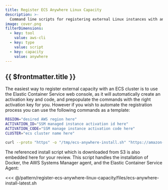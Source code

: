 ```yaml
---
title: Register ECS Anywhere Linux Capacity
description: >-
  Command line scripts for registering external Linux instances with an ECS Cluster
image: cover.png
filterDimensions:
  - key: tool
    value: aws-cli
  - key: type
    value: script
  - key: capacity
    value: anywhere
---
```


## {{ $frontmatter.title }}

The easiest way to register external capacity with an ECS cluster is to use the Elastic Container Service web console, as it will automatically create an activation key and code, and prepopulate the commands with the right activation key for you. However if you wish to automate the registration process you can use the following commands as a template:

```sh
REGION="desired AWS region here"
ACTIVATION_ID="SSM managed instance activation id here"
ACTIVATION_CODE="SSM manage instance activation code here"
CLUSTER="ecs cluster name here"

curl --proto "https" -o "/tmp/ecs-anywhere-install.sh" "https://amazon-ecs-agent.s3.amazonaws.com/ecs-anywhere-install-latest.sh" && bash /tmp/ecs-anywhere-install.sh --region $REGION --cluster $CLUSTER --activation-id $ACTIVATION_ID --activation-code $ACTIVATION_CODE
```

The referenced install script which is downloaded from S3 is also embedded here for your review. This script handles the installation of Docker, the AWS Systems Manager agent, and the Elastic Container Service Agent:

<<< @/pattern/register-ecs-anywhere-linux-capacity/files/ecs-anywhere-install-latest.sh
